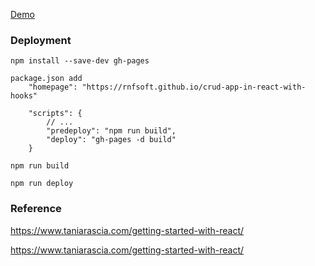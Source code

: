 [Demo](https://runsoft.github.io/crud-app-in-react-with-hooks)

### Deployment

    npm install --save-dev gh-pages

    package.json add
        "homepage": "https://rnfsoft.github.io/crud-app-in-react-with-hooks"

        "scripts": {
            // ...
            "predeploy": "npm run build",
            "deploy": "gh-pages -d build"
        }

    npm run build

    npm run deploy

### Reference

https://www.taniarascia.com/getting-started-with-react/

https://www.taniarascia.com/getting-started-with-react/
